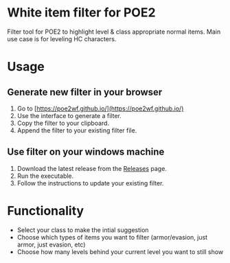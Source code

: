 # White item filter for POE2

Filter tool for POE2 to highlight level &amp; class appropriate normal items. Main use case is for leveling HC characters.

# Usage

## Generate new filter in your browser

1. Go to [https://poe2wf.github.io/](https://poe2wf.github.io/)
2. Use the interface to generate a filter.
3. Copy the filter to your clipboard.
4. Append the filter to your existing filter file.

## Use filter on your windows machine

1. Download the latest release from the [Releases](https://github.com/pkrs/poe2-white-item-filter/releases) page.
2. Run the executable.
3. Follow the instructions to update your existing filter.

# Functionality

- Select your class to make the intial suggestion
- Choose which types of items you want to filter (armor/evasion, just armor, just evasion, etc)
- Choose how many levels behind your current level you want to still show
